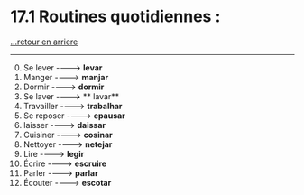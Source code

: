 # 17.1 Routines quotidiennes : 

[...retour en arriere](../../../menu_fiches.md)

---

0. Se lever  ----> **levar**
1. Manger  ----> **manjar**
2. Dormir  ----> **dormir**
3. Se laver  ----> **	lavar**
4. Travailler  ----> **trabalhar**
5. Se reposer  ----> **epausar**
6. laisser ----> **daissar**
7. Cuisiner  ----> **cosinar**
8. Nettoyer  ----> **netejar**
9. Lire  ----> **legir**
10. Écrire  ----> **escruire**
11. Parler  ----> **parlar**
12. Écouter  ----> **escotar**